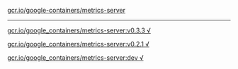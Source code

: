 [gcr.io/google-containers/metrics-server](https://hub.docker.com/r/sqeven/metrics-server/tags/) 

----
[gcr.io/google_containers/metrics-server:v0.3.3 √](https://hub.docker.com/r/sqeven/metrics-server/tags/)

[gcr.io/google_containers/metrics-server:v0.2.1 √](https://hub.docker.com/r/sqeven/metrics-server/tags/)

[gcr.io/google_containers/metrics-server:dev √](https://hub.docker.com/r/sqeven/metrics-server/tags/)


